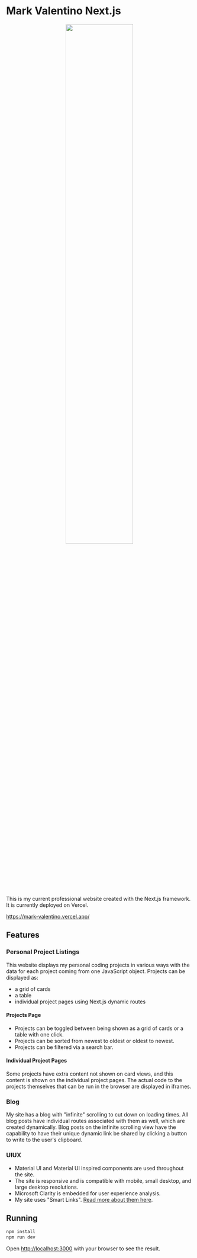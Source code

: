 # Mark Valentino Next.js
<p align="center" width="100%">
  <img src="https://mark-valentino.vercel.app/mark-valentino-logo.svg" width="60%">
</p>
This is my current professional website created with the Next.js framework. It is currently deployed on Vercel.

https://mark-valentino.vercel.app/

## Features
### Personal Project Listings
This website displays my personal coding projects in various ways with the data for each project coming from one JavaScript object. Projects can be displayed as:
- a grid of cards
- a table
- individual project pages using Next.js dynamic routes

#### Projects Page
- Projects can be toggled between being shown as a grid of cards or a table with one click.
- Projects can be sorted from newest to oldest or oldest to newest.
- Projects can be filtered via a search bar.

#### Individual Project Pages
Some projects have extra content not shown on card views, and this content is shown on the individual project pages. The actual code to the projects themselves that can be run in the browser are displayed in iframes.

### Blog
My site has a blog with "infinite" scrolling to cut down on loading times. All blog posts have individual routes associated with them as well, which are created dynamically. Blog posts on the infinite scrolling view have the capability to have their unique dynamic link be shared by clicking a button to write to the user's clipboard.

### UIUX
- Material UI and Material UI inspired components are used throughout the site.
- The site is responsive and is compatible with mobile, small desktop, and large desktop resolutions.
- Microsoft Clarity is embedded for user experience analysis.
- My site uses "Smart Links". <a href="https://mark-valentino.vercel.app/blogPost/My%20UX%20Invention%20to%20Let%20Users%20Know%20Where%20Links%20Go">Read more about them here</a>.

## Running
```bash
npm install
npm run dev
```
Open [http://localhost:3000](http://localhost:3000) with your browser to see the result.

